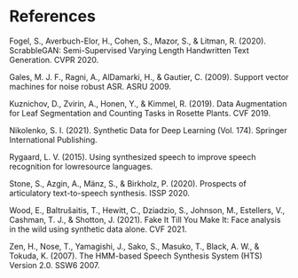 # References

<a name="fogel2020scrabblegan"></a>Fogel, S., Averbuch-Elor, H., Cohen, S., Mazor, S., & Litman, R. (2020). ScrabbleGAN: Semi-Supervised Varying Length Handwritten Text Generation. CVPR 2020.

<a name="gales2009svm"></a>Gales, M. J. F., Ragni, A., AlDamarki, H., & Gautier, C. (2009). Support vector machines for noise robust ASR. ASRU 2009.

<a name="kuznichov2019leaf"></a>Kuznichov, D., Zvirin, A., Honen, Y., & Kimmel, R. (2019). Data Augmentation for Leaf Segmentation and Counting Tasks in Rosette Plants. CVF 2019.

<a name="nikolenko2021synthetic"></a>Nikolenko, S. I. (2021). Synthetic Data for Deep Learning (Vol. 174). Springer International Publishing.

<a name="rygaard2015lowresource"></a>Rygaard, L. V. (2015). Using synthesized speech to improve speech recognition for lowresource languages.

<a name="stone2020articulatory"></a>Stone, S., Azgin, A., Mänz, S., & Birkholz, P. (2020). Prospects of articulatory text-to-speech synthesis. ISSP 2020.

<a name="wood2021face"></a>Wood, E., Baltrušaitis, T., Hewitt, C., Dziadzio, S., Johnson, M., Estellers, V., Cashman, T. J., & Shotton, J. (2021). Fake It Till You Make It: Face analysis in the wild using synthetic data alone. CVF 2021.

<a name="zen2007hts"></a>Zen, H., Nose, T., Yamagishi, J., Sako, S., Masuko, T., Black, A. W., & Tokuda, K. (2007). The HMM-based Speech Synthesis System (HTS) Version 2.0. SSW6 2007.

